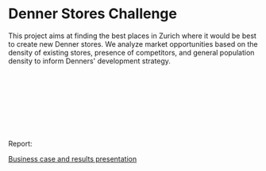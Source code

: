 # Denner Stores Challenge


This project aims at finding the best places in Zurich where it would be best to create new Denner stores. We analyze market opportunities based on the density of existing stores, presence of competitors, and general population density to inform Denners' development strategy. 


<object data="/data/fig_zurich_hh_number.html" width="1000" height="1000" type='application/pdf'/>
Report:
<embed src="https://www.alexandraciobica.com/images/denner-challenge.pdf" type="application/pdf">

[Business case and results presentation](https://www.alexandraciobica.com/images/denner-challenge.pdf)
